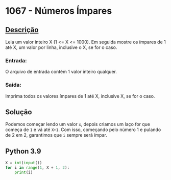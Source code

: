 # 1067 - Números Ímpares

## [Descrição](https://www.beecrowd.com.br/judge/pt/problems/view/1067)

Leia um valor inteiro X (1 <= X <= 1000). Em seguida mostre os ímpares de 1 até X, um valor por linha, inclusive o X, se for o caso.

### Entrada:
O arquivo de entrada contém 1 valor inteiro qualquer.

### Saída:
Imprima todos os valores ímpares de 1 até X, inclusive X, se for o caso.

## Solução

Podemos começar lendo um valor `x`, depois criamos um laço for que começa de `1` e vá até `X+1`. Com isso, começando pelo número 1 e pulando de 2 em 2, garantimos que `i` sempre será ímpar.

## Python 3.9

```Python
X = int(input())
for i in range(1, X + 1, 2):
    print(i)
```
